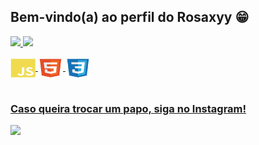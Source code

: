 ## Bem-vindo(a) ao perfil do Rosaxyy 😁

 <div>
   <a href="https://github.com/rosaxyy">
   <img height="180em" src="https://github-readme-stats.vercel.app/api?username=rosaxyy&show_icons=true&theme=omni&include_all_commits=true&count_private=true"/>
   <img height="180em" src="https://github-readme-stats.vercel.app/api/top-langs/?username=rosaxyy&layout=compact&langs_count=6&theme=tokyonight"/>
</div>
    
<div style="display: inline_block"><br>
  <img align="center" alt="Js" height="30" width="40" src="https://raw.githubusercontent.com/devicons/devicon/master/icons/javascript/javascript-plain.svg">
  <img align="center" alt="HTML" height="30" width="40" src="https://raw.githubusercontent.com/devicons/devicon/master/icons/html5/html5-original.svg">
  <img align="center" alt="CSS" height="30" width="40" src="https://raw.githubusercontent.com/devicons/devicon/master/icons/css3/css3-original.svg">
</div>
 
<br>
 
### Caso queira trocar um papo, siga no Instagram!
 
<div> 
 <a href="[https://instagram.com/devemdobro](https://www.instagram.com/__rosaxy?igsh=MW5penhsMmczNjhqOQ== )" target="_blank"><img src="https://img.shields.io/badge/-Instagram-%23E4405F?style=for-the-badge&logo=instagram&logoColor=white" target="_blank"></a>
